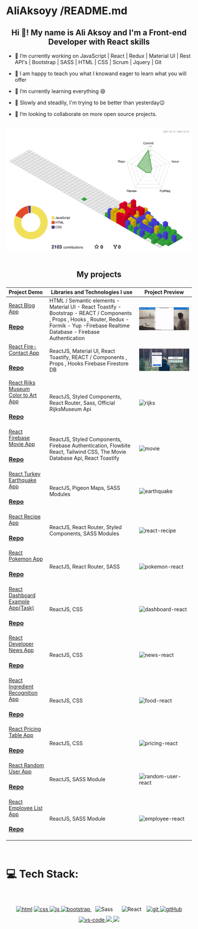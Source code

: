 # AliAksoyy /README.md
### <h2 align="center">Hi 👋! My name is Ali Aksoy and I'm a Front-end Developer with React skills</h2> 


 - :telescope: I’m currently working on JavaScript | React | Redux | Material UI | Rest API's | Bootstrap | SASS | HTML | CSS | Scrum | Jquery | Git

- 🌱  I am happy to teach you what I knowand eager to learn what you will offer

- 👀  I’m currently learning everything  😄

- 💞️  Slowly and steadily, I'm trying to be better than yesterday😉  

- 👯 I’m looking to collaborate on more open source projects.


<!--
## 🌐 Socials:


<a href="https://github.com/AliAksoyy" target="_blank">
<img src=https://img.shields.io/badge/github-%2324292e.svg?&style=for-the-badge&logo=github&logoColor=white alt=github style="margin-bottom: 5px;" />
</a>
<a href="https://www.linkedin.com/in/aliaksoyy/" target="_blank">
<img src=https://img.shields.io/badge/linkedin-%231E77B5.svg?&style=for-the-badge&logo=linkedin&logoColor=white alt=linkedin style="margin-bottom: 5px;" />
</a> 
<a href="https://mail.google.com/mail/u/1/#inbox" target="_blank">
<img src="https://img.shields.io/badge/gmail-f1f2f6.svg?&style=for-the-badge&logo=gmail&logoColor=red" alt=linkedin style="margin-bottom: 5px;" />
</a> 
-->
<br>

<div align="center">
<img src="./profile-3d-contrib/profile-gitblock.svg"/>
</div>

<br>


<h2 align="center"> My projects</h2>

###

  Project Demo       |Libraries and Technologies I use     |Project Preview   
:-------------------------|-------------------------|-------------------------
[React Blog App](https://react-blog-app-rho.vercel.app/) <h3>[Repo](https://github.com/AliAksoyy/React-BlogApp)</h3> | HTML / Semantic elements - Material UI - React Toastify - Bootstrap - REACT / Components , Props , Hooks , Router, Redux - Formik - Yup -Firebase Realtime Database - Firebase Authentication |![schiphol](https://raw.githubusercontent.com/AliAksoyy/React-BlogApp/main/public/gif/maker.gif)
[React Fire-Contact App](https://react-fire-contact-app.vercel.app/) <h3>[Repo](https://github.com/AliAksoyy/React-FireContactApp)</h3> | ReactJS, Material UI, React Toastify, REACT / Components , Props , Hooks Firebase Firestore DB | ![blog](https://raw.githubusercontent.com/AliAksoyy/React-FireContactApp/main/public/gif/maker.gif)
[React Rijks Museum Color to Art App](https://startling-paprenjak-68c1ff.netlify.app/) <h3>[Repo](https://github.com/canocalir/rijksmuseum-colortopainting)</h3> | ReactJS, Styled Components, React Router, Sass, Official RijksMuseum Api |![rijks](https://user-images.githubusercontent.com/11324886/202180622-ad1b3cd7-47df-4b2b-9fcb-62ea6d751698.gif)
[React Firebase Movie App](https://musical-moonbeam-a4cdde.netlify.app/) <h3>[Repo](https://github.com/canocalir/movie-database)</h3> | ReactJS, Styled Components, Firebase Authentication, Flowbite React, Tailwind CSS, The Movie Database Api, React Toastify |![movie](https://user-images.githubusercontent.com/11324886/200697849-9cad9dba-e885-40ba-95e6-6625dfbfed77.gif)
[React Turkey Earthquake App](https://chimerical-eclair-cd9cee.netlify.app/) <h3>[Repo](https://github.com/canocalir/earthquake-app)</h3> | ReactJS, Pigeon Maps, SASS Modules |![earthquake](https://user-images.githubusercontent.com/11324886/195408038-20a679dd-34a5-4607-80ae-e914048c6218.gif)
[React Recipe App](https://prismatic-duckanoo-10bdd4.netlify.app/login) <h3>[Repo](https://github.com/canocalir/recipe-app)</h3> | ReactJS, React Router, Styled Components, SASS Modules |![react-recipe](https://user-images.githubusercontent.com/11324886/198851171-71801f20-ec83-4a10-8ca7-1dd7737e884c.gif)
[React Pokemon App](https://dulcet-chimera-3865aa.netlify.app/) <h3>[Repo](https://github.com/canocalir/pokemon-test)</h3> | ReactJS, React Router, SASS |![pokemon-react](https://user-images.githubusercontent.com/11324886/197602220-e1e1f573-ff52-4582-8f64-3429bd2c3cdf.gif)
[React Dashboard Example App(Task)](https://immfly-frontend-test.herokuapp.com/) <h3>[Repo](https://github.com/canocalir/immflyfrontend)</h3> | ReactJS, CSS |![dashboard-react](https://user-images.githubusercontent.com/11324886/197594289-b3d34e17-18ef-4c97-a926-cab893400871.gif)
[React Developer News App](https://canocalir.github.io/popular-news/) <h3>[Repo](https://github.com/canocalir/popular-news)</h3> | ReactJS, CSS |![news-react](https://user-images.githubusercontent.com/11324886/197608576-0e0cf7bf-f7f1-4d7a-b373-09f50d61bf48.gif)
[React Ingredient Recognition App](https://carty-food-recognition.herokuapp.com/) <h3>[Repo](https://github.com/canocalir/carty-frontend)</h3> | ReactJS, CSS |![food-react](https://user-images.githubusercontent.com/11324886/197904180-2abc3d7b-e9a5-4e39-a7ec-f7822a12d07e.gif)
[React Pricing Table App](https://rainbow-creponne-a8121c.netlify.app/) <h3>[Repo](https://github.com/canocalir/react-pricing-table)</h3> | ReactJS, CSS |![pricing-react](https://user-images.githubusercontent.com/11324886/197610573-9df32740-2c1c-43eb-883a-11430590252f.gif)
[React Random User App](https://resilient-brioche-95a033.netlify.app/) <h3>[Repo](https://github.com/canocalir/random-user-app)</h3> | ReactJS, SASS Module |![random-user-react](https://user-images.githubusercontent.com/11324886/197899509-635353c9-f932-4ee4-8aec-ee3913315dcc.gif)
[React Employee List App](https://sensational-quokka-924ea3.netlify.app/) <h3>[Repo](https://github.com/canocalir/employee-list)</h3> | ReactJS, SASS Module |![employee-react](https://user-images.githubusercontent.com/11324886/197614000-0fe0f77e-2949-4652-87d1-0b9154937e76.gif)

<br>

# 💻 Tech Stack:

<br>

<p align="center">
 <a href="#" target="_blank"><img src="https://upload.wikimedia.org/wikipedia/commons/thumb/6/61/HTML5_logo_and_wordmark.svg/1200px-HTML5_logo_and_wordmark.svg.png" alt="html" height="48"/></a> 
 <a href="#" target="_blank"> <img src="https://upload.wikimedia.org/wikipedia/commons/thumb/d/d5/CSS3_logo_and_wordmark.svg/1200px-CSS3_logo_and_wordmark.svg.png" alt="css" height="48"/> </a> 
<a href="#" target="_blank"> <img src="https://cdn.icon-icons.com/icons2/2108/PNG/512/javascript_icon_130900.png" alt="js" height="48"/> </a>
<a href="#" target="_blank"> <img src="https://cdn.icon-icons.com/icons2/2415/PNG/512/bootstrap_plain_wordmark_logo_icon_146620.png" alt="bootstrap" height="48"/> </a> 
  <img style="margin: 10px" src="https://profilinator.rishav.dev/skills-assets/sass-original.svg" alt="Sass" height="50" />  
<img style="margin: 10px" src="https://profilinator.rishav.dev/skills-assets/react-original-wordmark.svg" alt="React" height="50" />  
 <a href="#" target="_blank"> <img src="https://www.vectorlogo.zone/logos/git-scm/git-scm-icon.svg" alt="git" height="48"/> </a> 
 <a href="#" target="_blank"> <img src="https://github.githubassets.com/images/modules/logos_page/Octocat.png" alt="gitHub" height="48"/> </a> 
 <a href="#" target="_blank"> <img src="https://cdn.icon-icons.com/icons2/2107/PNG/512/file_type_vscode_icon_130084.png" alt="vs-code" height="48"/> </a>
 <a href="#" target="_blank"> <img src="https://user-images.githubusercontent.com/94930605/160258720-2a39e2f4-cb61-4b1a-9303-db050ffaa003.png" height="48"/> </a>  
 <a href="#" target="_blank"> <img src="https://logos-marcas.com/wp-content/uploads/2021/03/Jira-Emblema.png" height="48"/> </a>
 
<!--
   <div align="center">
  <a href="https://1999azzar.github.io/1999AZZAR/">
  <img  src="https://github.com/1999AZZAR/1999AZZAR/blob/main/resources/img/grid-snake.svg"
       alt="snake" /></a>

  <p align="center">
  <img height="50%" width="auto" src ="https://github-readme-stats.vercel.app/api?username=AliAksoyy&show_icons=true&count_private=true&theme=darcula&hide_border=true&hide=issues,contribs&bg_color=00000000">
  <img height="50%" width="auto" src ="https://github-readme-stats.vercel.app/api/top-langs/?username=AliAksoyy&layout=compact&hide_border=true&theme=darcula&bg_color=00000000&langs_count=6&hide=jupyter%20notebook,tex,css,php">
  <img src ="https://github-readme-streak-stats.herokuapp.com?user=AliAksoyy&theme=darcula&hide_border=true&background=FFFFFF00">
  <br>


</div>

  <div align="center">
  <a href="#" style="background:white;">
    <img src="https://activity-graph.herokuapp.com/graph?username=AliAksoyy&theme=react-lighter" />
  </a>
</div>
-->
